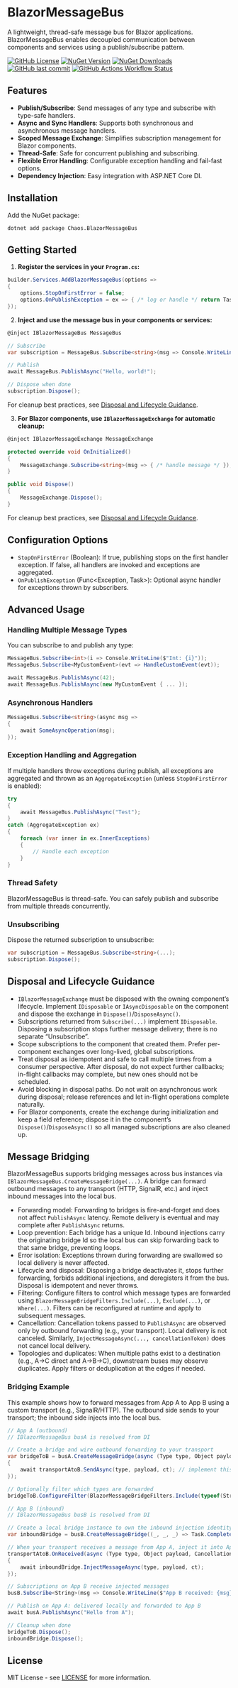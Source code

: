 # BlazorMessageBus

A lightweight, thread-safe message bus for Blazor applications.
BlazorMessageBus enables decoupled communication between components and services using a publish/subscribe pattern.

[![GitHub License](https://img.shields.io/github/license/chA0s-Chris/BlazorMessageBus?style=for-the-badge)](https://github.com/chA0s-Chris/BlazorMessageBus/blob/main/LICENSE)
[![NuGet Version](https://img.shields.io/nuget/v/Chaos.BlazorMessageBus?style=for-the-badge)](https://www.nuget.org/packages/Chaos.BlazorMessageBus)
[![NuGet Downloads](https://img.shields.io/nuget/dt/Chaos.BlazorMessageBus?style=for-the-badge)](https://www.nuget.org/packages/Chaos.BlazorMessageBus)
[![GitHub last commit](https://img.shields.io/github/last-commit/chA0s-Chris/BlazorMessageBus?style=for-the-badge)](https://github.com/chA0s-Chris/BlazorMessageBus/commits/)
[![GitHub Actions Workflow Status](https://img.shields.io/github/actions/workflow/status/chA0s-Chris/BlazorMessageBus/ci.yml?style=for-the-badge)]()

## Features

- **Publish/Subscribe**: Send messages of any type and subscribe with type-safe handlers.
- **Async and Sync Handlers**: Supports both synchronous and asynchronous message handlers.
- **Scoped Message Exchange**: Simplifies subscription management for Blazor components.
- **Thread-Safe**: Safe for concurrent publishing and subscribing.
- **Flexible Error Handling**: Configurable exception handling and fail-fast options.
- **Dependency Injection**: Easy integration with ASP.NET Core DI.

## Installation

Add the NuGet package:

```
dotnet add package Chaos.BlazorMessageBus
```

## Getting Started

1. **Register the services in your `Program.cs`:**

```csharp
builder.Services.AddBlazorMessageBus(options =>
{
    options.StopOnFirstError = false;
    options.OnPublishException = ex => { /* log or handle */ return Task.CompletedTask; };
});
```

2. **Inject and use the message bus in your components or services:**

```csharp
@inject IBlazorMessageBus MessageBus

// Subscribe
var subscription = MessageBus.Subscribe<string>(msg => Console.WriteLine(msg));

// Publish
await MessageBus.PublishAsync("Hello, world!");

// Dispose when done
subscription.Dispose();
```

For cleanup best practices, see [Disposal and Lifecycle Guidance](#disposal-and-lifecycle-guidance).

3. **For Blazor components, use `IBlazorMessageExchange` for automatic cleanup:**

```csharp
@inject IBlazorMessageExchange MessageExchange

protected override void OnInitialized()
{
    MessageExchange.Subscribe<string>(msg => { /* handle message */ });
}

public void Dispose()
{
    MessageExchange.Dispose();
}
```

For cleanup best practices, see [Disposal and Lifecycle Guidance](#disposal-and-lifecycle-guidance).

## Configuration Options

- `StopOnFirstError` (Boolean): If true, publishing stops on the first handler exception. If false, all handlers are invoked and exceptions are aggregated.
- `OnPublishException` (Func<Exception, Task>): Optional async handler for exceptions thrown by subscribers.

## Advanced Usage

### Handling Multiple Message Types

You can subscribe to and publish any type:

```csharp
MessageBus.Subscribe<int>(i => Console.WriteLine($"Int: {i}"));
MessageBus.Subscribe<MyCustomEvent>(evt => HandleCustomEvent(evt));

await MessageBus.PublishAsync(42);
await MessageBus.PublishAsync(new MyCustomEvent { ... });
```

### Asynchronous Handlers

```csharp
MessageBus.Subscribe<string>(async msg =>
{
    await SomeAsyncOperation(msg);
});
```

### Exception Handling and Aggregation

If multiple handlers throw exceptions during publish, all exceptions are aggregated and thrown as an `AggregateException` (unless `StopOnFirstError` is enabled):

```csharp
try
{
    await MessageBus.PublishAsync("Test");
}
catch (AggregateException ex)
{
    foreach (var inner in ex.InnerExceptions)
    {
        // Handle each exception
    }
}
```

### Thread Safety

BlazorMessageBus is thread-safe. You can safely publish and subscribe from multiple threads concurrently.

### Unsubscribing

Dispose the returned subscription to unsubscribe:

```csharp
var subscription = MessageBus.Subscribe<string>(...);
subscription.Dispose();
```

## Disposal and Lifecycle Guidance

- `IBlazorMessageExchange` must be disposed with the owning component’s lifecycle. Implement `IDisposable` or `IAsyncDisposable` on the component and dispose the exchange in `Dispose()`/`DisposeAsync()`.
- Subscriptions returned from `Subscribe(...)` implement `IDisposable`. Disposing a subscription stops further message delivery; there is no separate “Unsubscribe”.
- Scope subscriptions to the component that created them. Prefer per-component exchanges over long-lived, global subscriptions.
- Treat disposal as idempotent and safe to call multiple times from a consumer perspective. After disposal, do not expect further callbacks; in-flight callbacks may complete, but new ones should not be scheduled.
- Avoid blocking in disposal paths. Do not wait on asynchronous work during disposal; release references and let in-flight operations complete naturally.
- For Blazor components, create the exchange during initialization and keep a field reference; dispose it in the component’s `Dispose()`/`DisposeAsync()` so all managed subscriptions are also cleaned up.

## Message Bridging

BlazorMessageBus supports bridging messages across bus instances via `IBlazorMessageBus.CreateMessageBridge(...)`. A bridge can forward outbound messages to any transport (HTTP, SignalR, etc.) and inject inbound messages into the local bus.

- Forwarding model: Forwarding to bridges is fire-and-forget and does not affect `PublishAsync` latency. Remote delivery is eventual and may complete after `PublishAsync` returns.
- Loop prevention: Each bridge has a unique Id. Inbound injections carry the originating bridge Id so the local bus can skip forwarding back to that same bridge, preventing loops.
- Error isolation: Exceptions thrown during forwarding are swallowed so local delivery is never affected.
- Lifecycle and disposal: Disposing a bridge deactivates it, stops further forwarding, forbids additional injections, and deregisters it from the bus. Disposal is idempotent and never throws.
- Filtering: Configure filters to control which message types are forwarded using `BlazorMessageBridgeFilters.Include(...)`, `Exclude(...)`, or `Where(...)`. Filters can be reconfigured at runtime and apply to subsequent messages.
- Cancellation: Cancellation tokens passed to `PublishAsync` are observed only by outbound forwarding (e.g., your transport). Local delivery is not canceled. Similarly, `InjectMessageAsync(..., cancellationToken)` does not cancel local delivery.
- Topologies and duplicates: When multiple paths exist to a destination (e.g., A→C direct and A→B→C), downstream buses may observe duplicates. Apply filters or deduplication at the edges if needed.

### Bridging Example

This example shows how to forward messages from App A to App B using a custom transport (e.g., SignalR/HTTP). The outbound side sends to your transport; the inbound side injects into the local bus.

```csharp
// App A (outbound)
// IBlazorMessageBus busA is resolved from DI

// Create a bridge and wire outbound forwarding to your transport
var bridgeToB = busA.CreateMessageBridge(async (Type type, Object payload, CancellationToken ct) =>
{
    await transportAtoB.SendAsync(type, payload, ct); // implement this (SignalR/HTTP/etc.)
});

// Optionally filter which types are forwarded
bridgeToB.ConfigureFilter(BlazorMessageBridgeFilters.Include(typeof(String)));

// App B (inbound)
// IBlazorMessageBus busB is resolved from DI

// Create a local bridge instance to own the inbound injection identity (prevents loops)
var inboundBridge = busB.CreateMessageBridge((_, _, _) => Task.CompletedTask);

// When your transport receives a message from App A, inject it into App B
transportAtoB.OnReceived(async (Type type, Object payload, CancellationToken ct) =>
{
    await inboundBridge.InjectMessageAsync(type, payload, ct);
});

// Subscriptions on App B receive injected messages
busB.Subscribe<String>(msg => Console.WriteLine($"App B received: {msg}"));

// Publish on App A: delivered locally and forwarded to App B
await busA.PublishAsync("Hello from A");

// Cleanup when done
bridgeToB.Dispose();
inboundBridge.Dispose();
```

## License

MIT License - see [LICENSE](./LICENSE) for more information.
